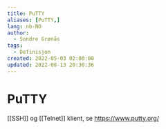 ```yaml
---
title: PuTTY
aliases: [PuTTY,]
lang: nb-NO
author:
  - Sondre Grønås
tags:
  - Definisjon
created: 2022-05-03 02:00:00
updated: 2022-08-13 20:30:36
---
```

# PuTTY
[[SSH]] og [[Telnet]] klient, se https://www.putty.org/
